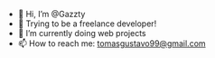 - 👋 Hi, I’m @Gazzty
- 👀 Trying to be a freelance developer!
- 🌱 I’m currently doing web projects
- 📫 How to reach me: tomasgustavo99@gmail.com

<!---
Gazzty/Gazzty is a ✨ special ✨ repository because its `README.md` (this file) appears on your GitHub profile.
You can click the Preview link to take a look at your changes.
--->
